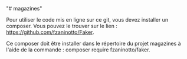 "# magazines" 

Pour utiliser le code mis en ligne sur ce git, vous devez installer un composer.
Vous pouvez le trouver sur le lien : https://github.com/fzaninotto/Faker.

Ce composer doit être installer dans le répertoire du projet magazines à l'aide de la commande  : composer require fzaninotto/faker.





